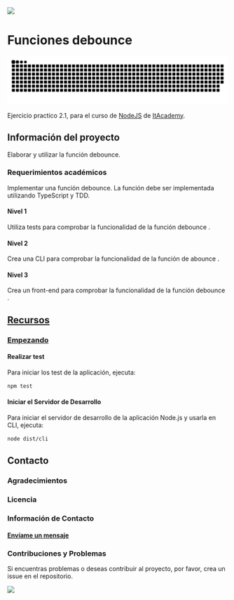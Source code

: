 <img src="https://user-images.githubusercontent.com/73097560/115834477-dbab4500-a447-11eb-908a-139a6edaec5c.gif">

# Funciones debounce
<a href="https://github.com/SKRTEEEEEE">
<div align="center">
  <img  src="https://github.com/SKRTEEEEEE/SKRTEEEEEE/blob/main/resources/img/grid-snake.svg"
       alt="snake" />
</div>
</a>

Ejercicio practico 2.1, para el curso de [NodeJS](https://nodejs.org/en) de [ItAcademy](https://www.barcelonactiva.cat/es/itacademy).

## Información del proyecto

Elaborar y utilizar la función debounce.

### Requerimientos académicos
Implementar una función debounce. La función debe ser implementada utilizando TypeScript y TDD.
#### Nivel 1
Utiliza tests para comprobar la funcionalidad de la función debounce .
#### Nivel 2
Crea una CLI para comprobar la funcionalidad de la función de abounce .
#### Nivel 3
Crea un front-end para comprobar la funcionalidad de la función debounce .

## [Recursos](https://github.com/SKRTEEEEEE/markdowns/)
### [Empezando](https://github.com/SKRTEEEEEE/markdowns/blob/main/utils/how-start/ts-compiled_es.md)

#### Realizar test
Para iniciar los test de la aplicación, ejecuta:

```bash
npm test
```

#### Iniciar el Servidor de Desarrollo
Para iniciar el servidor de desarrollo de la aplicación Node.js y usarla en CLI, ejecuta:

```bash
node dist/cli
```

## Contacto

### Agradecimientos

### Licencia

### Información de Contacto

#### [Envíame un mensaje](mailto:adanreh.m@gmail.com)

### Contribuciones y Problemas

Si encuentras problemas o deseas contribuir al proyecto, por favor, crea un issue en el repositorio.

<img src="https://user-images.githubusercontent.com/73097560/115834477-dbab4500-a447-11eb-908a-139a6edaec5c.gif">

